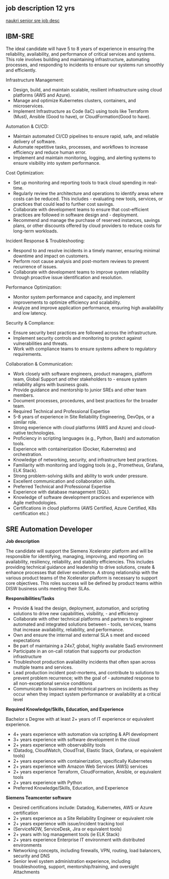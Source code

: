 ## job description 12 yrs

[naukri senior sre job desc](https://www.naukri.com/senior-sre-jobs?k=senior%20sre&experience=12)

##  IBM-SRE

The ideal candidate will have 5 to 8 years of experience in ensuring the reliability, availability, and performance of critical services and systems. This role involves building and maintaining infrastructure, automating processes, and responding to incidents to ensure our systems run smoothly and efficiently.

Infrastructure Management:

- Design, build, and maintain scalable, resilient infrastructure using cloud platforms (AWS and Azure).
- Manage and optimize Kubernetes clusters, containers, and microservices.
- Implement Infrastructure as Code (IaC) using tools like Terraform (Must), Ansible (Good to have), or CloudFormation(Good to have).

Automation & CI/CD:

- Maintain automated CI/CD pipelines to ensure rapid, safe, and reliable delivery of software.
- Automate repetitive tasks, processes, and workflows to increase efficiency and reduce human error.
- Implement and maintain monitoring, logging, and alerting systems to ensure visibility into system performance.

Cost Optimization:

- Set up monitoring and reporting tools to track cloud spending in real-time.
- Regularly review the architecture and operations to identify areas where costs can be reduced. This includes - evaluating new tools, services, or practices that could lead to further cost savings.
- Collaborate with development teams to ensure that cost-efficient practices are followed in software design and - deployment.
- Recommend and manage the purchase of reserved instances, savings plans, or other discounts offered by cloud providers to reduce costs for long-term workloads.

Incident Response & Troubleshooting:

- Respond to and resolve incidents in a timely manner, ensuring minimal downtime and impact on customers.
- Perform root cause analysis and post-mortem reviews to prevent recurrence of issues.
- Collaborate with development teams to improve system reliability through proactive issue identification and resolution.

Performance Optimization:

- Monitor system performance and capacity, and implement improvements to optimize efficiency and scalability.
- Analyze and improve application performance, ensuring high availability and low latency.


Security & Compliance:

- Ensure security best practices are followed across the infrastructure.
- Implement security controls and monitoring to protect against vulnerabilities and threats.
- Work with compliance teams to ensure systems adhere to regulatory requirements.

Collaboration & Communication:

- Work closely with software engineers, product managers, platform team, Global Support and other stakeholders to - ensure system reliability aligns with business goals.  
- Provide guidance and mentorship to junior SREs and other team members.
- Document processes, procedures, and best practices for the broader team.
- Required Technical and Professional Expertise
- 5-8 years of experience in Site Reliability Engineering, DevOps, or a similar role.
- Strong experience with cloud platforms (AWS and Azure) and cloud-native technologies.
- Proficiency in scripting languages (e.g., Python, Bash) and automation tools.
- Experience with containerization (Docker, Kubernetes) and orchestration.
- Knowledge of networking, security, and infrastructure best practices.
- Familiarity with monitoring and logging tools (e.g., Prometheus, Grafana, ELK Stack).
- Strong problem-solving skills and ability to work under pressure.
- Excellent communication and collaboration skills.
- Preferred Technical and Professional Expertise
- Experience with database management (SQL).
- Knowledge of software development practices and experience with Agile methodologies.
- Certifications in cloud platforms (AWS Certified, Azure Certified, K8s certification etc.)

##  SRE Automation Developer

**Job description**

The candidate will support the Siemens Xcelerator platform and will be responsible for identifying, managing, improving, and reporting on availability, resiliency, reliability, and stability efficiencies. This includes providing technical guidance and leadership to drive solutions, create & enhance processes that deliver excellence. A strong relationship with the various product teams of the Xcelerator platform is necessary to support core objectives. This roles success will be defined by product teams within DISW business units meeting their SLAs.

**Responsibilities/Tasks**

- Provide & lead the design, deployment, automation, and scripting solutions to drive new capabilities, visibility, - and efficiency
- Collaborate with other technical platforms and partners to engineer automated and integrated solutions between - tools, services, teams that increase availability, reliability, and performance.
- Own and ensure the internal and external SLA s meet and exceed expectations
- Be part of maintaining a 24x7, global, highly available SaaS environment
- Participate in an on-call rotation that supports our production infrastructure
- Troubleshoot production availability incidents that often span across multiple teams and services.
- Lead production incident post-mortems, and contribute to solutions to prevent problem recurrence; with the goal of - automated response to all non-exceptional service conditions
- Communicate to business and technical partners on incidents as they occur when they impact system performance or availability at a critical level

**Required Knowledge/Skills, Education, and Experience**

Bachelor s Degree with at least 2+ years of IT experience or equivalent experience.

- 4+ years experience with automation via scripting & API development
- 3+ years experience with software development in the cloud
- 2+ years experience with observability tools
- (Datadog, CloudWatch, CloudTrail, Elastic Stack, Grafana, or equivalent tools)
- 2+ years experience with containerization, specifically Kubernetes
- 2+ years experience with Amazon Web Services (AWS) services
- 2+ years experience Terraform, CloudFormation, Ansible, or equivalent tools
- 2+ years experience with Python
- Preferred Knowledge/Skills, Education, and Experience

**Siemens Teamcenter software**
- Desired certifications include: Datadog, Kubernetes, AWS or Azure certification
- 2+ years experience as a Site Reliability Engineer or equivalent role
- 2+ years experience with issue/incident tracking tool
- (ServiceNOW, ServiceDesk, Jira or equivalent tools)
- 2+ years with log management tools (ie ELK Stack)
- 2+ years experience Enterprise IT environment with distributed environments
- Networking concepts, including firewalls, VPN, routing, load balancers, security and DNS
- Senior level system administration experience, including troubleshooting, support, mentorship/training, and oversight Attachments

